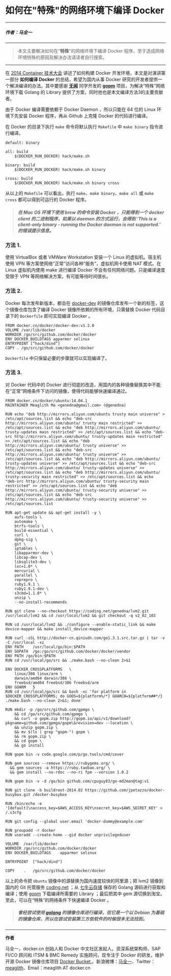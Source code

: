 # 如何在"特殊"的网络环境下编译 Docker

---

##### 作者：马全一

---

> 本文主要解决如何在“**特殊**”的网络环境下编译 Docker 程序，至于造成网络环境特殊的原因及解决办法请读者自行搜索。

---

在 [2014 Container 技术大会](http://con2.csdn.net) 讲述了如何构建 Docker 开发环境，本文是对演讲第一部分 **如何编译 Docker** 的总结，希望为国内从事 Docker 研究的开发者提供一个解决编译的办法。其中要感谢 **[无闻](http://www.weibo.com/Obahua)** 同学开发的  **[gopm](http://gopm.io)** 项目，为解决“特殊”网络环境下载 Golang 的 Library 提供了方案，同时他也是本文编译方法3的主要贡献者。

由于 Docker 编译需要依赖于 Docker Daemon ，所以只能在 64 位的 Linux 环境下先安装 Docker 程序，再从 Github 上克隆 Docker 的代码进行编译。

在 Docker 的目录下执行 `make` 命令将默认执行 `Makefile` 中 `make binary` 指令进行编译。

```
default: binary

all: build
	$(DOCKER_RUN_DOCKER) hack/make.sh

binary: build
	$(DOCKER_RUN_DOCKER) hack/make.sh binary

cross: build
	$(DOCKER_RUN_DOCKER) hack/make.sh binary cross
```

从以上的 `Makefile` 可以看出，执行 `make`、`make binary`、`make all` 或 `make cross` 都可以得到可运行的 Docker 程序。


> ##### 在 Mac OS 环境下使用 brew 的命令安装 Docker ，只能得到一个 docker client 的二进制程序，如果以 daemon 的方式运行，会得到 ‘This is a client-only binary - running the Docker daemon is not supported.’ 的错误提示信息。

### 方法 1.

使用 VirtualBox 或者 VMWare Workstation 安装一个 Linux 的虚拟机。宿主机使用 VPN 等方案使网络“正常”访问各种“服务”，虚拟机网卡使用 NAT 模式。在 Linux 虚拟机内使用 make 进行编译 Docker 不会有任何网络问题。只是编译速度受限于 VPN 等网络解决方案，有可能等待时间很长。

### 方法 2.

Docker 每次发布新版本，都会在 [docker-dev](https://docker.cn/docker/docker-dev) 的镜像仓库发布一个新的标签，这个镜像仓库包含了编译 Docker 镜像所依赖的所有环境，只需替换 Docker 代码目录下的 `Dockerfile` 即可实现编译 Docker 。

```
FROM docker.cn/docker/docker-dev:v1.2.0
VOLUME /var/lib/docker
WORKDIR /go/src/github.com/docker/docker
ENV DOCKER_BUILDTAGS apparmor selinux
ENTRYPOINT [“hack/dind”]
COPY . /go/src/github.com/docker/docker
```

`Dockerfile` 中只保留必要的步骤就可以实现编译了。

### 方法 3.

对 Docker 代码中的 Docker 进行彻底的改造，用国内的各种镜像替换其中不能在“正常”网络条件下访问的镜像，使得代码能够快速编译通过。

```
FROM docker.cn/docker/ubuntu:14.04.1
MAINTAINER Meaglith Ma <genedna@gmail.com> (@genedna)

RUN echo "deb http://mirrors.aliyun.com/ubuntu trusty main universe" > /etc/apt/sources.list && echo "deb-src http://mirrors.aliyun.com/ubuntu/ trusty main restricted" >> /etc/apt/sources.list && echo "deb http://mirrors.aliyun.com/ubuntu/ trusty-updates main restricted" >> /etc/apt/sources.list && echo "deb-src http://mirrors.aliyun.com/ubuntu/ trusty-updates main restricted" >> /etc/apt/sources.list && echo "deb http://mirrors.aliyun.com/ubuntu/ trusty universe" >> /etc/apt/sources.list && echo "deb-src http://mirrors.aliyun.com/ubuntu/ trusty universe" >> /etc/apt/sources.list && echo "deb http://mirrors.aliyun.com/ubuntu/ trusty-updates universe" >> /etc/apt/sources.list && echo "deb-src http://mirrors.aliyun.com/ubuntu/ trusty-updates universe" >> /etc/apt/sources.list && echo "deb http://mirrors.aliyun.com/ubuntu/ trusty-security main restricted" >> /etc/apt/sources.list && echo "deb-src http://mirrors.aliyun.com/ubuntu/ trusty-security main restricted" >> /etc/apt/sources.list && echo "deb http://mirrors.aliyun.com/ubuntu/ trusty-security universe" >> /etc/apt/sources.list && echo "deb-src http://mirrors.aliyun.com/ubuntu/ trusty-security universe" >> /etc/apt/sources.list

RUN	apt-get update && apt-get install -y \
	aufs-tools \
	automake \
	btrfs-tools \
	build-essential \
	curl \
	dpkg-sig \
	git \
	iptables \
	libapparmor-dev \
	libcap-dev \
	libsqlite3-dev \
	lxc=1.0* \
	mercurial \
	parallel \
	reprepro \
	ruby1.9.1 \
	ruby1.9.1-dev \
	s3cmd=1.1.0* \
	unzip \
	--no-install-recommends

RUN	git clone --no-checkout https://coding.net/genedna/lvm2.git /usr/local/lvm2 && cd /usr/local/lvm2 && git checkout -q v2_02_103

RUN	cd /usr/local/lvm2 && ./configure --enable-static_link && make device-mapper && make install_device-mapper

RUN	curl -sSL http://docker-cn.qiniudn.com/go1.3.1.src.tar.gz | tar -v -C /usr/local -xz
ENV	PATH	/usr/local/go/bin:$PATH
ENV	GOPATH	/go:/go/src/github.com/docker/docker/vendor
ENV PATH /go/bin:$PATH
RUN	cd /usr/local/go/src && ./make.bash --no-clean 2>&1

ENV	DOCKER_CROSSPLATFORMS	\
	linux/386 linux/arm \
	darwin/amd64 darwin/386 \
	freebsd/amd64 freebsd/386 freebsd/arm
ENV	GOARM	5
RUN	cd /usr/local/go/src && bash -xc 'for platform in $DOCKER_CROSSPLATFORMS; do GOOS=${platform%/*} GOARCH=${platform##*/} ./make.bash --no-clean 2>&1; done'

RUN	mkdir -p /go/src/github.com/gpmgo \
	&& cd /go/src/github.com/gpmgo \
	&& curl -o gopm.zip http://gopm.io/api/v1/download?pkgname=github.com/gpmgo/gopm\&revision=dev --location \
	&& unzip gopm.zip \
	&& mv $(ls | grep "gopm-") gopm \
	&& rm gopm.zip \
	&& cd gopm \
	&& go install

RUN	gopm bin -v code.google.com/p/go.tools/cmd/cover

RUN gem sources --remove https://rubygems.org/ \
  && gem sources -a https://ruby.taobao.org/ \
  && gem install --no-rdoc --no-ri fpm --version 1.0.2

RUN	gopm bin -v -d /go/bin github.com/cpuguy83/go-md2man@tag:v1

RUN	git clone -b buildroot-2014.02 https://github.com/jpetazzo/docker-busybox.git /docker-busybox

RUN	/bin/echo -e '[default]\naccess_key=$AWS_ACCESS_KEY\nsecret_key=$AWS_SECRET_KEY' > /.s3cfg

RUN	git config --global user.email 'docker-dummy@example.com'

RUN groupadd -r docker
RUN useradd --create-home --gid docker unprivilegeduser

VOLUME	/var/lib/docker
WORKDIR	/go/src/github.com/docker/docker
ENV	DOCKER_BUILDTAGS	apparmor selinux

ENTRYPOINT	["hack/dind"]

COPY	.	/go/src/github.com/docker/docker
```

以上的命令把 `Ubuntu` 镜像中的源替换为国内速度较快的阿里源；把 lvm2 镜像到国内的 Git 托管服务 [coding.net](https://coding.net) ；从 [七牛云存储](http://www.qiniu.com) 保存的 Golang 源码进行获取和编译；使用 [gopm](http://gopm.io) 下载编译所需要的 Library ；最后把其中 gem 源切换到淘宝。至此，可以在“特殊”的网络条件下快速编译 Docker 。

> ##### 曾经尝试使用 [golang](https://docker.cn/docker/golang) 的镜像仓库进行编译，但它是一个以 Debian 为基础的镜像仓库，所以在尝试安装第三方依软件的时候很多无法找到。

---

**作者**

马全一，docker.cn 创始人和 Docker 中文社区发起人。资深系统架构师、SAP FI/CO 顾问和 ITSM & BMC Remedy 实施顾问，现专注于 Docker 的研发，维护开源 Docker  镜像仓库项目 [Docker  Bucket ](https://github.com/dockercn/docker-bucket)。新浪微博：[马全一](https://weibo.com/genedna)、Twitter：[meaglith](https://twitter.com/genedna)、Email：meaglith AT docker.cn
